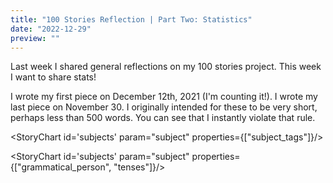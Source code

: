 ```yaml
---
title: "100 Stories Reflection | Part Two: Statistics"
date: "2022-12-29"
preview: ""
---
```


<script>
	import StoryChart from "$lib/components/StoryChart.svelte";
</script>

Last week I shared general reflections on my 100 stories project. This week I want to share stats!

<StoryChart id='wordlength'/>

I wrote my first piece on December 12th, 2021 (I'm counting it!). I wrote my last piece on November 30. I originally intended for these to be very short, perhaps less than 500 words. You can see that I instantly violate that rule.

<StoryChart id='wordlengthtrend' trend/>

<StoryChart id='subjects' param="subject" properties={["subject_tags"]}/>

<StoryChart id='subjects' param="subject" properties={["grammatical_person", "tenses"]}/>
